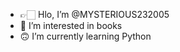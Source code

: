 - 👉🏻 Hlo, I’m @MYSTERIOUS232005
- 🤍 I’m interested in books
- 🙃 I’m currently learning Python

<!---
MYSTERIOUS232005/MYSTERIOUS232005 is a ✨ special ✨ repository because its `README.md` (this file) appears on your GitHub profile.
You can click the Preview link to take a look at your changes.
--->
